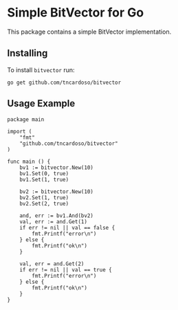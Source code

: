 Simple BitVector for Go
=======================

This package contains a simple BitVector implementation. 

Installing
----------

To install `bitvector` run:

    go get github.com/tncardoso/bitvector

Usage Example
--------------

    package main
    
    import (
        "fmt"
        "github.com/tncardoso/bitvector"
    )
    
    func main () {
        bv1 := bitvector.New(10)
        bv1.Set(0, true)
        bv1.Set(1, true)
    
        bv2 := bitvector.New(10)
        bv2.Set(1, true)
        bv2.Set(2, true)
    
        and, err := bv1.And(bv2)
        val, err := and.Get(1)
        if err != nil || val == false {
            fmt.Printf("error\n")
        } else {
            fmt.Printf("ok\n")
        }   
    
        val, err = and.Get(2)
        if err != nil || val == true {
            fmt.Printf("error\n")
        } else {
            fmt.Printf("ok\n")  
        }   
    }

